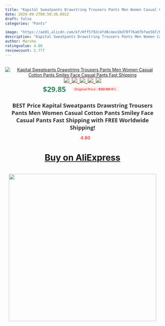```yaml
---
title: "Kapital Sweatpants Drawstring Trousers Pants Men Women Casual Cotton Pants Smiley Face Casual Pants Fast Shipping"
date: 2020-09-2T08:50:36.892Z
draft: false
categories: "Pants"

image: "https://ae01.alicdn.com/kf/Hff5792c4fd0c4ee1bd70f76a6fbfee5bT/Kapital-Sweatpants-Drawstring-Trousers-Pants-Men-Women-Casual-Cotton-Pants-Smiley-Face-Casual-Pants-Fast-Shipping.jpg"
description: "Kapital Sweatpants Drawstring Trousers Pants Men Women Casual Cotton Pants Smiley Face Casual Pants Fast Shipping"
author: Marsha
ratingvalue: 4.80
reviewcount: 2.777
---
```

<br>
<div style="text-align: center;">
<a href="https://s.click.aliexpress.com/e/_AdA1BR" target="_blank" rel="nofollow noopener noreferrer"><img alt="Kapital Sweatpants Drawstring Trousers Pants Men Women Casual Cotton Pants Smiley Face Casual Pants Fast Shipping" class="magnifier-image" src="https://ae01.alicdn.com/kf/Hff5792c4fd0c4ee1bd70f76a6fbfee5bT/Kapital-Sweatpants-Drawstring-Trousers-Pants-Men-Women-Casual-Cotton-Pants-Smiley-Face-Casual-Pants-Fast-Shipping.jpg_640x640.jpg">
<br>
<img style="border:1px solid salmon" src="https://ae01.alicdn.com/kf/Hff5792c4fd0c4ee1bd70f76a6fbfee5bT/Kapital-Sweatpants-Drawstring-Trousers-Pants-Men-Women-Casual-Cotton-Pants-Smiley-Face-Casual-Pants-Fast-Shipping.jpg_120x120.jpg">&nbsp;&nbsp;<img style="border:1px solid salmon" src="https://ae01.alicdn.com/kf/Hd822032917f746df824366880e783b43Y/Kapital-Sweatpants-Drawstring-Trousers-Pants-Men-Women-Casual-Cotton-Pants-Smiley-Face-Casual-Pants-Fast-Shipping.jpg_120x120.jpg">&nbsp;&nbsp;<img style="border:1px solid salmon" src="https://ae01.alicdn.com/kf/Hd3062e77790d49029b28ea3824853006r/Kapital-Sweatpants-Drawstring-Trousers-Pants-Men-Women-Casual-Cotton-Pants-Smiley-Face-Casual-Pants-Fast-Shipping.jpg_120x120.jpg">&nbsp;&nbsp;<img style="border:1px solid salmon" src="_120x120.jpg">&nbsp;&nbsp;<img style="border:1px solid salmon" src="https://ae01.alicdn.com/kf/Ha9ca7b2c4b6b4c20b9f3b1b810b6420bI/Kapital-Sweatpants-Drawstring-Trousers-Pants-Men-Women-Casual-Cotton-Pants-Smiley-Face-Casual-Pants-Fast-Shipping.jpg_120x120.jpg"></a></div><br0>
<div style="text-align: center;"><span style="background-color: white; border: 0px; box-sizing: border-box; color: seagreen; display: inline-block; font-family: &quot;open sans&quot; , &quot;arial&quot; , &quot;helvetica&quot; , sans-serif , &quot;heiti&quot;; font-size: 24px; font-stretch: inherit; font-weight: 700; line-height: inherit; margin: 0px 10px 0px 0px; padding: 0px; vertical-align: middle;">$29.85 </span>
<span style="background: rgb(255 , 241 , 241); border-radius: 3px; border: 0px; box-sizing: border-box; color: #ff4747; display: inline-block; font-family: inherit; font-size: 12px; font-stretch: inherit; font-style: inherit; font-variant: inherit; font-weight: 600; line-height: inherit; margin: 0px; padding: 2px 5px; transform: scale(0.9); vertical-align: middle;">Original Price : <b style="text-decoration: line-through;">$32.80 </b> 9%&nbsp;&nbsp;</span></div>
<h1 style="color: #333333; display: inline-block; font-family: &quot;open sans&quot; , &quot;arial&quot; , &quot;helvetica&quot; , sans-serif , &quot;heiti&quot;; font-size: 18px; font-stretch: inherit; font-weight: 700; text-align: center;">BEST Price Kapital Sweatpants Drawstring Trousers Pants Men Women Casual Cotton Pants Smiley Face Casual Pants Fast Shipping with FREE Worldwide Shipping!</h1>
<div style="color: #ff4747; text-align: center;">
<img src="https://4.bp.blogspot.com/-M0ZcTcb-5uY/XleCXlxnR4I/AAAAAAAAAEc/OrjgMkXV1oMQFaCRZj5HQwOCBcu3w1FegCPcBGAYYCw/s1600/star.png" style="height: 15px;">&nbsp;<b>4.80</b></div>
<div class="button_cont" align="center"><a class="buynow_a" href="https://s.click.aliexpress.com/e/_AdA1BR" target="_blank" rel="nofollow noopener noreferrer"><H1>Buy on AliExpress</H1></a></div><br>
<div class="separator" style="clear: both; text-align: center;">
<img src="https://lh3.googleusercontent.com/-pTy5HemUv9M/XlePHvY0dAI/AAAAAAAAAE4/0nX5iRUoIWY8eMW9Dpxeirr157OZliDIgCLcBGAsYHQ/s1600/badge.gif" width="480">
</div>
